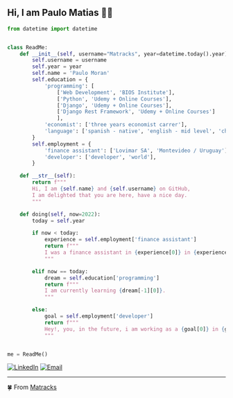 ## Hi, I am Paulo Matias :curly_haired_man:

```python
from datetime import datetime


class ReadMe:
    def __init__(self, username="Matracks", year=datetime.today().year):
        self.username = username
        self.year = year
        self.name = 'Paulo Moran'
        self.education = {
            'programming': [
                ['Web Development', 'BIOS Institute'],
                ['Python', 'Udemy + Online Courses'],
                ['Django', 'Udemy + Online Courses'],
                ['Django Rest Framework', 'Udemy + Online Courses']
                ],
            'economist': ['three years economist carrer'],
            'language': ['spanish - native', 'english - mid level', 'chinese - HSK II']
        }
        self.employment = {
            'finance assistant': ['Lovimar SA', 'Montevideo / Uruguay'],
            'developer': ['developer', 'world'],
        }

    def __str__(self):
        return f"""
        Hi, I am {self.name} and {self.username} on GitHub,
        I am delighted that you are here, have a nice day.
        """

    def doing(self, now=2022):
        today = self.year

        if now < today:
            experience = self.employment['finance assistant']
            return f"""
            I was a finance assistant in {experience[0]} in {experience[1]}.
            """

        elif now == today:
            dream = self.education['programming']
            return f"""
            I am currently learning {dream[-1][0]}.
            """

        else:
            goal = self.employment['developer']
            return f"""
            Hey!, you, in the future, i am working as a {goal[0]} in {goal[1]}.
            """


me = ReadMe()
```
<p align="center">

<a href="https://www.linkedin.com/in/paulo-matias-moran-almada-65159b24b"><img alt="LinkedIn" src="https://img.shields.io/badge/LinkedIn-Paulo Moran-blue?style=flat-square&logo=linkedin"></a>  <a href="mailto:matiasmoran05@gmail.com"><img alt="Email" src="https://img.shields.io/badge/Email-matiasmoran05@gmail.com-blue?style=flat-square&logo=gmail"></a>

</p>

---
:four_leaf_clover: From [Matracks](https://github.com/Matracks)
